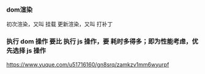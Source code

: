 ### dom渲染

初次渲染，又叫 挂载
更新渲染，又叫 打补丁


### 执行 dom 操作 要比 执行 js 操作，要 耗时多得多；即为性能考虑，优先选择 js 操作
https://www.yuque.com/u51716160/gn8srq/zamkzv1mm6wyurpf